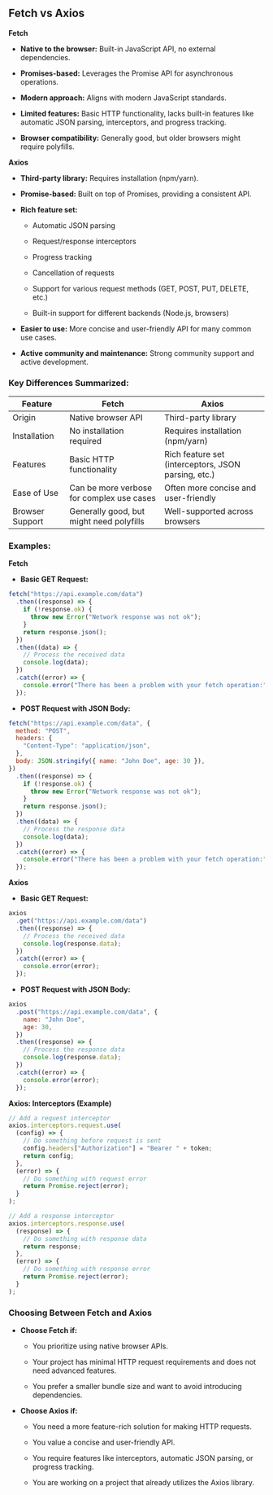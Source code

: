 ## **Fetch vs Axios**

**Fetch**

- **Native to the browser:** Built-in JavaScript API, no external dependencies.

- **Promises-based:** Leverages the Promise API for asynchronous operations.

- **Modern approach:** Aligns with modern JavaScript standards.

- **Limited features:** Basic HTTP functionality, lacks built-in features like automatic JSON parsing, interceptors, and progress tracking.

- **Browser compatibility:** Generally good, but older browsers might require polyfills.

**Axios**

- **Third-party library:** Requires installation (npm/yarn).

- **Promise-based:** Built on top of Promises, providing a consistent API.

- **Rich feature set:**

  - Automatic JSON parsing

  - Request/response interceptors

  - Progress tracking

  - Cancellation of requests

  - Support for various request methods (GET, POST, PUT, DELETE, etc.)

  - Built-in support for different backends (Node.js, browsers)

- **Easier to use:** More concise and user-friendly API for many common use cases.

- **Active community and maintenance:** Strong community support and active development.

### **Key Differences Summarized:**

| Feature         | Fetch                                     | Axios                                               |
| --------------- | ----------------------------------------- | --------------------------------------------------- |
| Origin          | Native browser API                        | Third-party library                                 |
| Installation    | No installation required                  | Requires installation (npm/yarn)                    |
| Features        | Basic HTTP functionality                  | Rich feature set (interceptors, JSON parsing, etc.) |
| Ease of Use     | Can be more verbose for complex use cases | Often more concise and user-friendly                |
| Browser Support | Generally good, but might need polyfills  | Well-supported across browsers                      |

### **Examples:**

**Fetch**

- **Basic GET Request:**

```javascript
fetch("https://api.example.com/data")
  .then((response) => {
    if (!response.ok) {
      throw new Error("Network response was not ok");
    }
    return response.json();
  })
  .then((data) => {
    // Process the received data
    console.log(data);
  })
  .catch((error) => {
    console.error("There has been a problem with your fetch operation:", error);
  });
```

- **POST Request with JSON Body:**

```javascript
fetch("https://api.example.com/data", {
  method: "POST",
  headers: {
    "Content-Type": "application/json",
  },
  body: JSON.stringify({ name: "John Doe", age: 30 }),
})
  .then((response) => {
    if (!response.ok) {
      throw new Error("Network response was not ok");
    }
    return response.json();
  })
  .then((data) => {
    // Process the response data
    console.log(data);
  })
  .catch((error) => {
    console.error("There has been a problem with your fetch operation:", error);
  });
```

**Axios**

- **Basic GET Request:**

```javascript
axios
  .get("https://api.example.com/data")
  .then((response) => {
    // Process the received data
    console.log(response.data);
  })
  .catch((error) => {
    console.error(error);
  });
```

- **POST Request with JSON Body:**

```javascript
axios
  .post("https://api.example.com/data", {
    name: "John Doe",
    age: 30,
  })
  .then((response) => {
    // Process the response data
    console.log(response.data);
  })
  .catch((error) => {
    console.error(error);
  });
```

**Axios: Interceptors (Example)**

```javascript
// Add a request interceptor
axios.interceptors.request.use(
  (config) => {
    // Do something before request is sent
    config.headers["Authorization"] = "Bearer " + token;
    return config;
  },
  (error) => {
    // Do something with request error
    return Promise.reject(error);
  }
);

// Add a response interceptor
axios.interceptors.response.use(
  (response) => {
    // Do something with response data
    return response;
  },
  (error) => {
    // Do something with response error
    return Promise.reject(error);
  }
);
```

### **Choosing Between Fetch and Axios**

- **Choose Fetch if:**

  - You prioritize using native browser APIs.

  - Your project has minimal HTTP request requirements and does not need advanced features.

  - You prefer a smaller bundle size and want to avoid introducing dependencies.

- **Choose Axios if:**

  - You need a more feature-rich solution for making HTTP requests.

  - You value a concise and user-friendly API.

  - You require features like interceptors, automatic JSON parsing, or progress tracking.

  - You are working on a project that already utilizes the Axios library.
